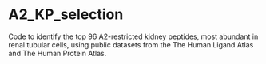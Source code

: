 # A2_KP_selection
Code to identify the top 96 A2-restricted kidney peptides, most abundant in renal tubular cells, using public datasets from the The Human Ligand Atlas and The Human Protein Atlas.
